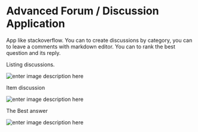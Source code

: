 # Advanced Forum / Discussion Application
App like stackoverflow. You can to create discussions by category, you can to leave a comments with markdown editor. You can to rank the best question and its reply.

Listing discussions.

![enter image description here](https://farm5.staticflickr.com/4602/25651925727_fbd5e2be03.jpg)

Item discussion

![enter image description here](https://farm5.staticflickr.com/4746/39626993745_d90704e274.jpg)

The Best answer


![enter image description here](https://farm5.staticflickr.com/4743/25651925877_af5e1ba497.jpg)

